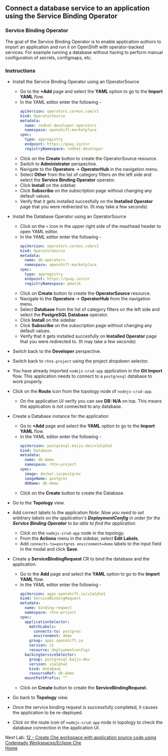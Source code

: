 ## Connect a database service to an application using the Service Binding Operator

### Service Binding Operator
The goal of the Service Binding Operator is to enable application authors to import an application and run it on OpenShift with operator-backed services. For example running a database without having to perform manual configuration of secrets, configmaps, etc.

### Instructions

- Install the Service Binding Operator using an OperatorSource
  - Go to the **+Add** page and select the **YAML** option to go to the **Import YAML** flow.
  - In the YAML editor enter the following - 
    ```yaml
    apiVersion: operators.coreos.com/v1
    kind: OperatorSource
    metadata:
      name: redhat-developer-operators
      namespace: openshift-marketplace
    spec:
      type: appregistry
      endpoint: https://quay.io/cnr
      registryNamespace: redhat-developer
    ```
  - Click on the **Create** button to create the OperatorSource resource.
  - Switch to **Administrator** perspective.
  - Navigate to the **Operators** -> **OperatorHub** in the navigation menu.
  - Select **Other** from the list of category filters on the left side and select the **Service Binding Operator** operator.
  - Click **Install** on the sidebar.
  - Click **Subscribe** on the subscription page without changing any default values.
  - Verify that it gets installed succesfully on the **Installed Operator** page that you were redirected to. (It may take a few seconds)

- Install the Database Operator using an OperatorSource
  - Click on the `+` icon in the upper right side of the masthead header to open YAML editor.
  - In the YAML editor enter the following - 
    ```yaml
    apiVersion: operators.coreos.com/v1
    kind: OperatorSource
    metadata:
      name: db-operators
      namespace: openshift-marketplace
    spec:
      type: appregistry
      endpoint: https://quay.io/cnr
      registryNamespace: pmacik
    ```
  - Click on **Create** button to create the **OperatorSource** resource.
  - Navigate to the **Operators** -> **OperatorHub** from the navigation menu.
  - Select **Database** from the list of category filters on the left side and select the **PostgreSQL Database** operator.
  - Click **Install** on the sidebar.
  - Click **Subscribe** on the subscription page without changing any default values.
  - Verify that it gets installed succesfully on **Installed Operator** page that you were redirected to. (It may take a few seconds)

- Switch back to the **Developer** perspective.
- Switch back to `rhte-project` using the project dropdown selector.

- You have already imported `nodejs-crud-app` application in the **Git Import** flow. This application needs to connect to a `postgresql` database to work properly.
- Click on the **Route** icon from the topology node of `nodejs-crud-app`.
  - On the application UI verify you can see **DB: N/A** on top. This means the application is not connected to any database.

- Create a Database instance for the application
  - Go to **+Add** page and select the **YAML** option to go to the **Import YAML** flow.
  - In the YAML editor enter the following - 
    ```yaml
    apiVersion: postgresql.baiju.dev/v1alpha1
    kind: Database
    metadata:
      name: db-demo
      namespace: rhte-project
    spec:
      image: docker.io/postgres
      imageName: postgres
      dbName: db-demo
    ```
  - Click on the **Create** button to create the Database.

- Go to the **Topology** view.

- Add correct labels to the application *Note: Now you need to set arbitrary labels on the application's **DeploymentConfig** in order for the **Service Binding Operator** to be able to find the application*.
  - Click on the `nodejs-crud-app` node in the topology.
  - From the **Actions** menu in the sidebar, select **Edit Labels**.
  - Add `connects-to=postgres environment=demo` labels to the input field in the modal and click **Save**.

- Create a **ServiceBindingRequest** CR to bind the database and the application.
  - Go to the **Add** page and select the **YAML** option to go to the **Import YAML** flow.
  - In the YAML editor enter the following - 
    ```yaml
    apiVersion: apps.openshift.io/v1alpha1
    kind: ServiceBindingRequest
    metadata:
      name: binding-request
      namespace: rhte-project
    spec:
      applicationSelector:
        matchLabels:
          connects-to: postgres
          environment: demo
        group: apps.openshift.io
        version: v1
        resource: deploymentconfigs
      backingServiceSelector:
        group: postgresql.baiju.dev
        version: v1alpha1
        kind: Database
        resourceRef: db-demo
      mountPathPrefix: “”
    ```
  - Click on **Create** button to create the **ServiceBindingRequest**.

- Go back to **Topology** view.
- Once the service binding request is successfully completed, it causes the application to be re-deployed.
- Click on the route icon of `nodejs-crud-app` node in topology to check the database connection in the application UI.

Next Lab: [12 - Create Che workspace with application source code using Codeready Workspaces/Eclipse Che](./che.md)<br>
[Home](./README.md)
